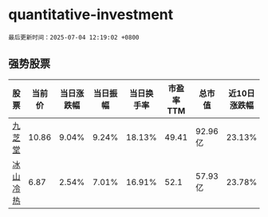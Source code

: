 # quantitative-investment

`最后更新时间：2025-07-04 12:19:02 +0800`

## 强势股票

|股票|当前价|当日涨跌幅|当日振幅|当日换手率|市盈率TTM|总市值|近10日涨跌幅|
|----|----|----|----|----|----|----|----|
|[九芝堂](https://xueqiu.com/S/SZ000989)|10.86|9.04%|9.24%|18.13%|49.41|92.96亿|23.13%|
|[冰山冷热](https://xueqiu.com/S/SZ000530)|6.87|2.54%|7.01%|16.91%|52.1|57.93亿|23.78%|
